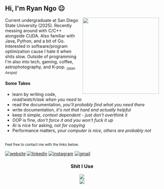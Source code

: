## Hi, I'm Ryan Ngo 😐

<picture>
  <img 
    align="right"
    width="250em"
    src="https://spotify-github-profile.kittinanx.com/api/view?uid=cheesyburrito&cover_image=true&theme=default&show_offline=false&background_color=2e2e2e&interchange=false&bar_color=53b14f&bar_color_cover=false">
</picture>


Current undergraduate at San Diego State University (2025).
Recently messing around with C/C++ alongside CUDA. Also familiar with Java, Python, and a bit of Go.
Interested in software/program optimization cause I hate it when shits slow. 
Outside of programming I'm also into tech, gaming, coffee, astrophotography, and K-pop. <sub>*(stan Aespa)*</sub>

#### Some Takes
- learn by writing code, *read/watch/ask when you need to*
- read the documentation, *you'll probably find what you need there*
- write documentation, *it's not that hard and actually helpful*
- keep it simple, *context dependent - just don't overthink it*
- OOP is fine, *don't force it and you won't fuck it up*
- AI is nice for asking, *not for copying*
- Performance matters, *your computer is nice, others are probably not*

<br>
<sup>Feel free to contact me with the links below.</sup>

[![website](https://img.shields.io/badge/website-000000?style=for-the-badge&logo=About.me&logoColor=white)](https://ryanvngo.github.io/)
[![linkedin](https://img.shields.io/badge/LinkedIn-0077B5?style=for-the-badge&logo=linkedin&logoColor=white)](https://www.linkedin.com/in/ryanvngo/)
[![instagram](https://img.shields.io/badge/Instagram-E4405F?style=for-the-badge&logo=instagram&logoColor=white)](https://www.instagram.com/ryan.v.ngo)
[![gmail](https://img.shields.io/badge/Gmail-D14836?style=for-the-badge&logo=gmail&logoColor=white)](mailto:vanray711@gmail.com)

<p>
  <h3 align="center">
    Shit I Use
  </h3>
  <div align="center">
    <picture>
      <img src="https://skillicons.dev/icons?i=cpp,c,python,java,go,html,css,sqlite">
    </picture>
    <br>
    <picture>
      <img src="https://skillicons.dev/icons?i=github,git,neovim,vim,linux,mint,discord">
    </picture>
  </div>
</p>
